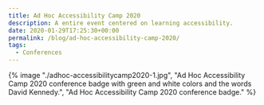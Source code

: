 ```yaml
---
title: Ad Hoc Accessibility Camp 2020
description: A entire event centered on learning accessibility.
date: 2020-01-29T17:25:30+00:00
permalink: /blog/ad-hoc-accessibility-camp-2020/
tags:
  - Conferences
---
```


{% image "./adhoc-accessibilitycamp2020-1.jpg", "Ad Hoc Accessibility Camp 2020 conference badge with green and white colors and the words David Kennedy.", "Ad Hoc Accessibility Camp 2020 conference badge." %}
